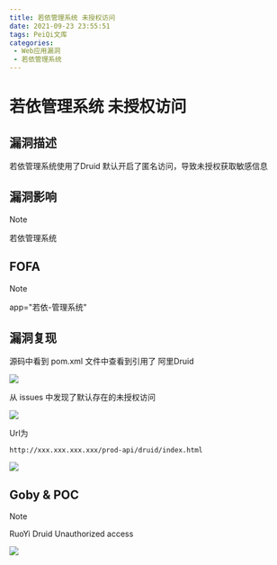 ```yaml
---
title: 若依管理系统 未授权访问
date: 2021-09-23 23:55:51
tags: PeiQi文库
categories:
 - Web应用漏洞
 - 若依管理系统
---
```


# 若依管理系统 未授权访问

## 漏洞描述

若依管理系统使用了Druid 默认开启了匿名访问，导致未授权获取敏感信息

## 漏洞影响

> [!NOTE]
>
> 若依管理系统

## FOFA

> [!NOTE]
>
> app="若依-管理系统"

## 漏洞复现

源码中看到 pom.xml 文件中查看到引用了 阿里Druid

![](/img/20210924015157409423.png)

从 issues 中发现了默认存在的未授权访问

![](/img/20210924015157840621.png)

Url为

```
http://xxx.xxx.xxx.xxx/prod-api/druid/index.html
```

![](/img/20210924015158069684.png)

## Goby & POC

> [!NOTE]
>
> RuoYi Druid Unauthorized access

![](/img/20210924015158331145.png)